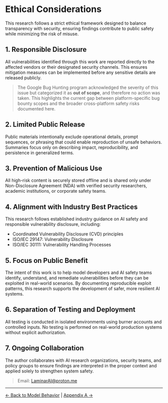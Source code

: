 # Ethical Considerations

This research follows a strict ethical framework designed to balance transparency with security, ensuring findings contribute to public safety while minimizing the risk of misuse.

## 1. Responsible Disclosure
All vulnerabilities identified through this work are reported directly to the affected vendors or their designated security channels. This ensures mitigation measures can be implemented before any sensitive details are released publicly.
>The Google Bug Hunting program acknowledged the severity of this issue but categorized it as **out of scope**, and therefore no action was taken. This highlights the current gap between platform-specific bug bounty scopes and the broader cross-platform safety risks documented here.

## 2. Limited Public Release
Public materials intentionally exclude operational details, prompt sequences, or phrasing that could enable reproduction of unsafe behaviors. Summaries focus only on describing impact, reproducibility, and persistence in generalized terms.

## 3. Prevention of Malicious Use
All high-risk content is securely stored offline and is shared only under Non-Disclosure Agreement (NDA) with verified security researchers, academic institutions, or corporate safety teams.

## 4. Alignment with Industry Best Practices
This research follows established industry guidance on AI safety and responsible vulnerability disclosure, including:  
- Coordinated Vulnerability Disclosure (CVD) principles  
- ISO/IEC 29147: Vulnerability Disclosure  
- ISO/IEC 30111: Vulnerability Handling Processes  

## 5. Focus on Public Benefit
The intent of this work is to help model developers and AI safety teams identify, understand, and remediate vulnerabilities before they can be exploited in real-world scenarios. By documenting reproducible exploit patterns, this research supports the development of safer, more resilient AI systems.

## 6. Separation of Testing and Deployment
All testing is conducted in isolated environments using burner accounts and controlled inputs. No testing is performed on real-world production systems without explicit authorization.

## 7. Ongoing Collaboration
The author collaborates with AI research organizations, security teams, and policy groups to ensure findings are interpreted in the proper context and applied solely to strengthen system safety.
>Email: LaminarAI@proton.me

---
[← Back to Model Behavior](./3_Model_Behavior.md) | [Appendix A →](./5_Appendix%20A:%20Research%20Notes.md)

